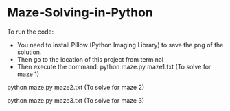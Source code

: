 # Maze-Solving-in-Python
To run the code:
* You need to install Pillow (Python Imaging Library) to save the png of the solution.
* Then go to the location of this project from terminal
* Then execute the command:
python maze.py maze1.txt (To solve for maze 1)

python maze.py maze2.txt (To solve for maze 2)

python maze.py maze3.txt (To solve for maze 3)

